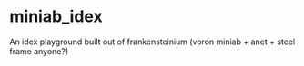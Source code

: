 # miniab_idex
An idex playground built out of frankensteinium (voron miniab + anet + steel frame anyone?)
